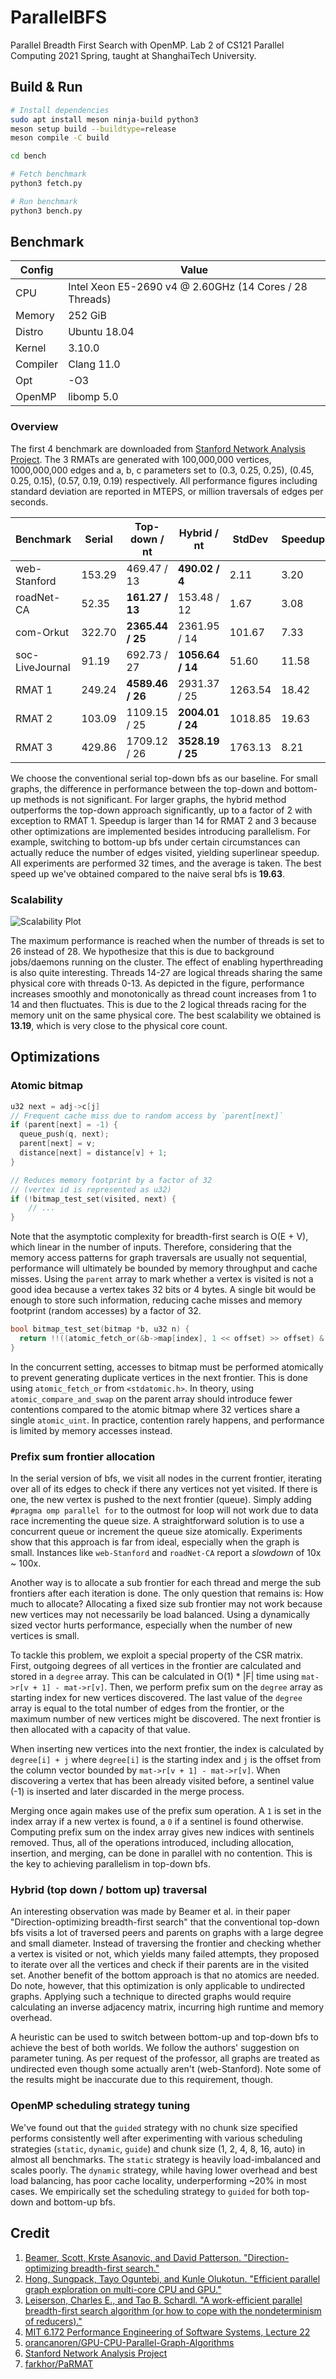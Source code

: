 # ParallelBFS
Parallel Breadth First Search with OpenMP. Lab 2 of CS121 Parallel Computing 2021 Spring, taught at ShanghaiTech University.

## Build & Run
```sh
# Install dependencies
sudo apt install meson ninja-build python3
meson setup build --buildtype=release
meson compile -C build

cd bench

# Fetch benchmark
python3 fetch.py

# Run benchmark
python3 bench.py
```

## Benchmark
Config   | Value
-------- | -----
CPU      | Intel Xeon E5-2690 v4 @ 2.60GHz (14 Cores / 28 Threads)
Memory   | 252 GiB
Distro   | Ubuntu 18.04
Kernel   | 3.10.0
Compiler | Clang 11.0
Opt      | -O3
OpenMP   | libomp 5.0

### Overview

The first 4 benchmark are downloaded from [Stanford Network Analysis Project](https://snap.stanford.edu/snap). The 3 RMATs are generated with 100,000,000 vertices, 1000,000,000 edges and a, b, c parameters set to (0.3, 0.25, 0.25), (0.45, 0.25, 0.15), (0.57, 0.19, 0.19) respectively. All performance figures including standard deviation are reported in MTEPS, or million traversals of edges per seconds.

Benchmark       | Serial | Top-down / nt    | Hybrid / nt      | StdDev  | Speedup
--------------- | ------ | -------------    | ---------------- | ------- | ------
web-Stanford    | 153.29 | 469.47 / 13      | **490.02 / 4**   | 2.11    | 3.20
roadNet-CA      | 52.35  | **161.27 / 13**  | 153.48  / 12     | 1.67    | 3.08
com-Orkut       | 322.70 | **2365.44 / 25** | 2361.95 / 14     | 101.67  | 7.33
soc-LiveJournal | 91.19  | 692.73 / 27      | **1056.64 / 14** | 51.60   | 11.58
RMAT 1          | 249.24 | **4589.46 / 26** | 2931.37 / 25     | 1263.54 | 18.42
RMAT 2          | 103.09 | 1109.15 / 25     | **2004.01 / 24** | 1018.85 | 19.63
RMAT 3          | 429.86 | 1709.12 / 26     | **3528.19 / 25** | 1763.13 | 8.21

We choose the conventional serial top-down bfs as our baseline. For small graphs, the difference in performance between the top-down and bottom-up methods is not significant. For larger graphs, the hybrid method outperforms the top-down approach significantly, up to a factor of 2 with exception to RMAT 1. Speedup is larger than 14 for RMAT 2 and 3 because other optimizations are implemented besides introducing parallelism. For example, switching to bottom-up bfs under certain circumstances can actually reduce the number of edges visited, yielding superlinear speedup. All experiments are performed 32 times, and the average is taken. The best speed up we've obtained compared to the naive seral bfs is **19.63**.

### Scalability

![Scalability Plot](scalability.png)

The maximum performance is reached when the number of threads is set to 26 instead of 28. We hypothesize that this is due to background jobs/daemons running on the cluster. The effect of enabling hyperthreading is also quite interesting. Threads 14-27 are logical threads sharing the same physical core with threads 0-13. As depicted in the figure, performance increases smoothly and monotonically as thread count increases from 1 to 14 and then fluctuates. This is due to the 2 logical threads racing for the memory unit on the same physical core. The best scalability we obtained is **13.19**, which is very close to the physical core count.

## Optimizations

### Atomic bitmap
```C
u32 next = adj->c[j]
// Frequent cache miss due to random access by `parent[next]`
if (parent[next] = -1) {
  queue_push(q, next);
  parent[next] = v;
  distance[next] = distance[v] + 1;
}

// Reduces memory footprint by a factor of 32
// (vertex id is represented as u32)
if (!bitmap_test_set(visited, next) {
    // ...
}
```
Note that the asymptotic complexity for breadth-first search is O(E + V), which linear in the number of inputs. Therefore, considering that the memory access patterns for graph traversals are usually not sequential, performance will ultimately be bounded by memory throughput and cache misses. Using the `parent` array to mark whether a vertex is visited is not a good idea because a vertex takes 32 bits or 4 bytes. A single bit would be enough to store such information, reducing cache misses and memory footprint (random accesses) by a factor of 32.
```C
bool bitmap_test_set(bitmap *b, u32 n) {
  return !!((atomic_fetch_or(&b->map[index], 1 << offset) >> offset) & 1);
}
```
In the concurrent setting, accesses to bitmap must be performed atomically to prevent generating duplicate vertices in the next frontier. This is done using `atomic_fetch_or` from `<stdatomic.h>`. In theory, using `atomic_compare_and_swap` on the parent array should introduce fewer contentions compared to the atomic bitmap where 32 vertices share a single `atomic_uint`. In practice, contention rarely happens, and performance is limited by memory accesses instead.

### Prefix sum frontier allocation

In the serial version of bfs, we visit all nodes in the current frontier, iterating over all of its edges to check if there any vertices not yet visited. If there is one, the new vertex is pushed to the next frontier (queue). Simply adding `#pragma omp parallel for` to the outmost for loop will not work due to data race incrementing the queue size. A straightforward solution is to use a concurrent queue or increment the queue size atomically. Experiments show that this approach is far from ideal, especially when the graph is small. Instances like `web-Stanford` and `roadNet-CA` report a *slowdown* of 10x ~ 100x.

Another way is to allocate a sub frontier for each thread and merge the sub frontiers after each iteration is done. The only question that remains is: How much to allocate? Allocating a fixed size sub frontier may not work because new vertices may not necessarily be load balanced. Using a dynamically sized vector hurts performance, especially when the number of new vertices is small.

To tackle this problem, we exploit a special property of the CSR matrix. First, outgoing degrees of all vertices in the frontier are calculated and stored in a `degree` array. This can be calculated in O(1) * |F| time using `mat->r[v + 1] - mat->r[v]`. Then, we perform prefix sum on the `degree` array as starting index for new vertices discovered. The last value of the `degree` array is equal to the total number of edges from the frontier, or the maximum number of new vertices might be discovered. The next frontier is then allocated with a capacity of that value.

When inserting new vertices into the next frontier, the index is calculated by `degree[i] + j` where `degree[i]` is the starting index and `j` is the offset from the column vector bounded by `mat->r[v + 1] - mat->r[v]`. When discovering a vertex that has been already visited before, a sentinel value (-1) is inserted and later discarded in the merge process.

Merging once again makes use of the prefix sum operation. A `1` is set in the index array if a new vertex is found, a `0` if a sentinel is found otherwise. Computing prefix sum on the index array gives new indices with sentinels removed. Thus, all of the operations introduced, including allocation, insertion, and merging, can be done in parallel with no contention. This is the key to achieving parallelism in top-down bfs.

### Hybrid (top down / bottom up) traversal
An interesting observation was made by Beamer et al. in their paper "Direction-optimizing breadth-first search" that the conventional top-down bfs visits a lot of traversed peers and parents on graphs with a large degree and small diameter. Instead of traversing the frontier and checking whether a vertex is visited or not, which yields many failed attempts, they proposed to iterate over all the vertices and check if their parents are in the visited set. Another benefit of the bottom approach is that no atomics are needed. Do note, however, that this optimization is only applicable to undirected graphs. Applying such a technique to directed graphs would require calculating an inverse adjacency matrix, incurring high runtime and memory overhead.

A heuristic can be used to switch between bottom-up and top-down bfs to achieve the best of both worlds. We follow the authors' suggestion on parameter tuning. As per request of the professor, all graphs are treated as undirected even though some actually aren't (web-Stanford). Note some of the results might be inaccurate due to this requirement, though.

### OpenMP scheduling strategy tuning
We've found out that the `guided` strategy with no chunk size specified performs consistently well after experimenting with various scheduling strategies (`static`, `dynamic`, `guide`) and chunk size (1, 2, 4, 8, 16, auto) in almost all benchmarks. The `static` strategy is heavily load-imbalanced and scales poorly. The `dynamic` strategy, while having lower overhead and best load balancing, has poor cache locality, underperforming ~20% in most cases. We empirically set the scheduling strategy to `guided` for both top-down and bottom-up bfs.

## Credit
1. [Beamer, Scott, Krste Asanovic, and David Patterson. "Direction-optimizing breadth-first search."](https://downloads.hindawi.com/journals/sp/2013/702694.pdf)
2. [Hong, Sungpack, Tayo Oguntebi, and Kunle Olukotun. "Efficient parallel graph exploration on multi-core CPU and GPU."](https://ppl.stanford.edu/papers/pact11-hong.pdf)
3. [Leiserson, Charles E., and Tao B. Schardl. "A work-efficient parallel breadth-first search algorithm (or how to cope with the nondeterminism of reducers)."](http://supertech.csail.mit.edu/papers/pbfs.pdf)
4. [MIT 6.172 Performance Engineering of Software Systems, Lecture 22](https://www.youtube.com/watch?v=IT_4fw6gfJw&list=PLUl4u3cNGP63VIBQVWguXxZZi0566y7Wf&index=22)
6. [orancanoren/GPU-CPU-Parallel-Graph-Algorithms](https://github.com/orancanoren/GPU-CPU-Parallel-Graph-Algorithms)
5. [Stanford Network Analysis Project](https://snap.stanford.edu/snap)
7. [farkhor/PaRMAT](https://github.com/farkhor/PaRMAT)
